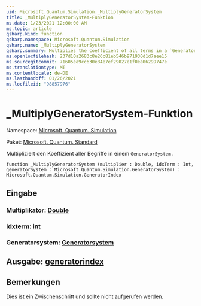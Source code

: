 ```yaml
---
uid: Microsoft.Quantum.Simulation._MultiplyGeneratorSystem
title: _MultiplyGeneratorSystem-Funktion
ms.date: 1/23/2021 12:00:00 AM
ms.topic: article
qsharp.kind: function
qsharp.namespace: Microsoft.Quantum.Simulation
qsharp.name: _MultiplyGeneratorSystem
qsharp.summary: Multiplies the coefficient of all terms in a `GeneratorSystem`.
ms.openlocfilehash: 237d10a2683c8e26c81eb546b971930d1d7aee15
ms.sourcegitcommit: 71605ea9cc630e84e7ef29027e1f0ea06299747e
ms.translationtype: MT
ms.contentlocale: de-DE
ms.lasthandoff: 01/26/2021
ms.locfileid: "98857976"
---
```

# <a name="_multiplygeneratorsystem-function"></a>_MultiplyGeneratorSystem-Funktion

Namespace: [Microsoft. Quantum. Simulation](xref:Microsoft.Quantum.Simulation)

Paket: [Microsoft. Quantum. Standard](https://nuget.org/packages/Microsoft.Quantum.Standard)


Multipliziert den Koeffizient aller Begriffe in einem `GeneratorSystem` .

```qsharp
function _MultiplyGeneratorSystem (multiplier : Double, idxTerm : Int, generatorSystem : Microsoft.Quantum.Simulation.GeneratorSystem) : Microsoft.Quantum.Simulation.GeneratorIndex
```


## <a name="input"></a>Eingabe

### <a name="multiplier--double"></a>Multiplikator: [Double](xref:microsoft.quantum.lang-ref.double)




### <a name="idxterm--int"></a>idxterm: [int](xref:microsoft.quantum.lang-ref.int)




### <a name="generatorsystem--generatorsystem"></a>Generatorsystem: [Generatorsystem](xref:Microsoft.Quantum.Simulation.GeneratorSystem)





## <a name="output--generatorindex"></a>Ausgabe: [generatorindex](xref:Microsoft.Quantum.Simulation.GeneratorIndex)



## <a name="remarks"></a>Bemerkungen

Dies ist ein Zwischenschritt und sollte nicht aufgerufen werden.